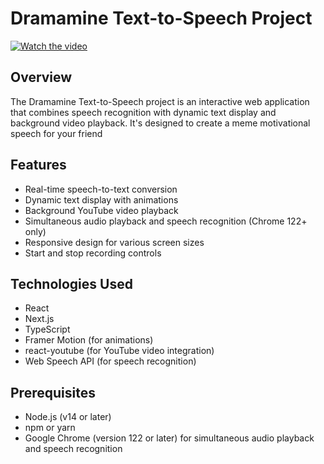 # Dramamine Text-to-Speech Project


[![Watch the video](https://img.youtube.com/vi/JSquQb-uzpI/maxresdefault.jpg)](https://youtu.be/JSquQb-uzpI?list=TLGGonKojYy4kb0yMDAyMjAyNQ)

## Overview

The Dramamine Text-to-Speech project is an interactive web application that combines speech recognition with dynamic text display and background video playback. It's designed to create a meme motivational speech for your friend

## Features
- Real-time speech-to-text conversion
- Dynamic text display with animations
- Background YouTube video playback
- Simultaneous audio playback and speech recognition (Chrome 122+ only)
- Responsive design for various screen sizes
- Start and stop recording controls

## Technologies Used
- React
- Next.js
- TypeScript
- Framer Motion (for animations)
- react-youtube (for YouTube video integration)
- Web Speech API (for speech recognition)



## Prerequisites
- Node.js (v14 or later)
- npm or yarn
- Google Chrome (version 122 or later) for simultaneous audio playback and speech recognition

